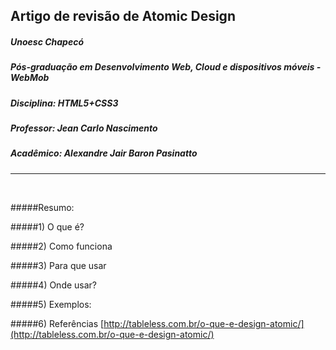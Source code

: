 ## Artigo de revisão de Atomic Design
##### Unoesc Chapecó
##### Pós-graduação em Desenvolvimento Web, Cloud e dispositivos móveis - WebMob
##### Disciplina: HTML5+CSS3
##### Professor: Jean Carlo Nascimento
##### Acadêmico: Alexandre Jair Baron Pasinatto
----
<br>

#####Resumo:
 
#####1) O que é?

#####2) Como funciona

#####3) Para que usar
 
#####4) Onde usar?

#####5) Exemplos:

#####6) Referências
[http://tableless.com.br/o-que-e-design-atomic/](http://tableless.com.br/o-que-e-design-atomic/)</br>
